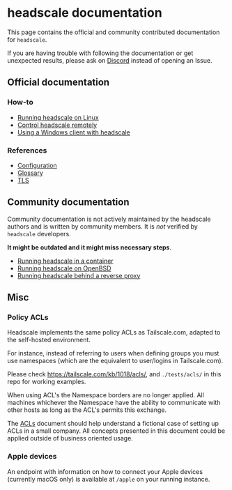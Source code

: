 # headscale documentation

This page contains the official and community contributed documentation for `headscale`.

If you are having trouble with following the documentation or get unexpected results,
please ask on [Discord](https://discord.gg/c84AZQhmpx) instead of opening an Issue.

## Official documentation

### How-to

- [Running headscale on Linux](running-headscale-linux.md)
- [Control headscale remotely](remote-cli.md)
- [Using a Windows client with headscale](windows-client.md)

### References

- [Configuration](../config-example.yaml)
- [Glossary](glossary.md)
- [TLS](tls.md)

## Community documentation

Community documentation is not actively maintained by the headscale authors and is
written by community members. It is _not_ verified by `headscale` developers.

**It might be outdated and it might miss necessary steps**.

- [Running headscale in a container](running-headscale-container.md)
- [Running headscale on OpenBSD](running-headscale-openbsd.md)
- [Running headscale behind a reverse proxy](reverse-proxy.md)

## Misc

### Policy ACLs

Headscale implements the same policy ACLs as Tailscale.com, adapted to the self-hosted environment.

For instance, instead of referring to users when defining groups you must
use namespaces (which are the equivalent to user/logins in Tailscale.com).

Please check https://tailscale.com/kb/1018/acls/, and `./tests/acls/` in this repo for working examples.

When using ACL's the Namespace borders are no longer applied. All machines
whichever the Namespace have the ability to communicate with other hosts as
long as the ACL's permits this exchange.

The [ACLs](acls.md) document should help understand a fictional case of setting
up ACLs in a small company. All concepts presented in this document could be
applied outside of business oriented usage.

### Apple devices

An endpoint with information on how to connect your Apple devices (currently macOS only) is available at `/apple` on your running instance.
